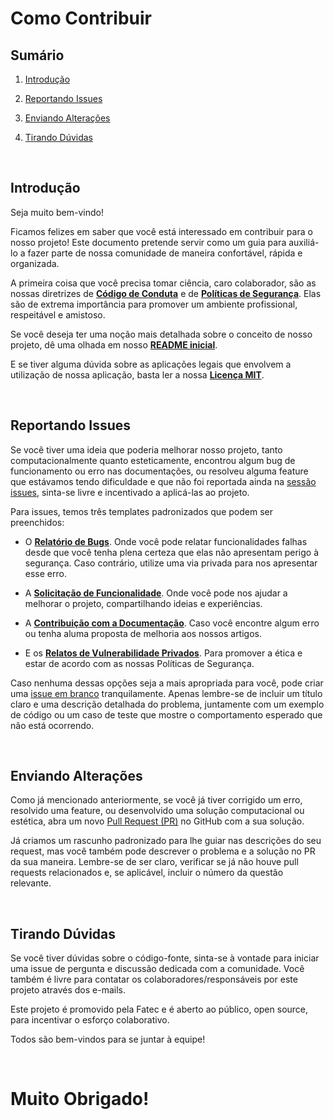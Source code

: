 # Como Contribuir

## Sumário

1. [Introdução](#introdução)
   
2. [Reportando Issues](#reportando-issues)

3. [Enviando Alterações](#enviando-alterações)

4. [Tirando Dúvidas](#tirando-dúvidas)

<br/>

## Introdução

Seja muito bem-vindo!

Ficamos felizes em saber que você está interessado em contribuir para o nosso projeto! Este documento pretende servir como um guia para auxiliá-lo a fazer parte de nossa comunidade de maneira confortável, rápida e organizada.

A primeira coisa que você precisa tomar ciência, caro colaborador, são as nossas diretrizes de **[Código de Conduta](https://github.com/JoaoVictorGarcia2/Livronline?tab=coc-ov-file#readme)** e de **[Políticas de Segurança](https://github.com/JoaoVictorGarcia2/Livronline?tab=security-ov-file#readme)**. Elas são de extrema importância para promover um ambiente profissional, respeitável e amistoso.

Se você deseja ter uma noção mais detalhada sobre o conceito de nosso projeto, dê uma olhada em nosso **[README inicial](https://github.com/JoaoVictorGarcia2/Livronline?tab=readme-ov-file#readme)**.

E se tiver alguma dúvida sobre as aplicações legais que envolvem a utilização de nossa aplicação, basta ler a nossa **[Licença MIT](https://github.com/JoaoVictorGarcia2/Livronline?tab=License-1-ov-file#readme)**.

<br/>

## Reportando Issues

Se você tiver uma ideia que poderia melhorar nosso projeto, tanto computacionalmente quanto esteticamente, encontrou algum bug de funcionamento ou erro nas documentações, ou resolveu alguma feature que estávamos tendo dificuldade e que não foi reportada ainda na [sessão issues](https://github.com/JoaoVictorGarcia2/Api_livros/issues), sinta-se livre e incentivado a aplicá-las ao projeto.

Para issues, temos três templates padronizados que podem ser preenchidos:

- O **[Relatório de Bugs](https://github.com/JoaoVictorGarcia2/Api_livros/issues/new?assignees=&labels=bug&projects=&template=bug-report.yaml&title=Bug+Report+%3Cinsira+um+t%C3%ADtulo+para+o+bug%3E)**. Onde você pode relatar funcionalidades falhas desde que você tenha plena certeza que elas não apresentam perigo à segurança. Caso contrário, utilize uma via privada para nos apresentar esse erro.

- A **[Solicitação de Funcionalidade](https://github.com/JoaoVictorGarcia2/Api_livros/issues/new?assignees=&labels=enhancement&projects=&template=feature-request.yaml&title=Feature+Request+%3Cinsira+um+t%C3%ADtulo+para+a+funcionalidade%3E)**. Onde você pode nos ajudar a melhorar o projeto, compartilhando ideias e experiências.

- A **[Contribuição com a Documentação](https://github.com/JoaoVictorGarcia2/Api_livros/issues/new?assignees=&labels=documentation&projects=&template=improve-existing-docs.yaml&title=Update+Content+%3Cinsira+o+t%C3%ADtulo+do+conte%C3%BAdo%3E)**. Caso você encontre algum erro ou tenha aluma proposta de melhoria aos nossos artigos.

- E os **[Relatos de Vulnerabilidade Privados](https://github.com/JoaoVictorGarcia2/Api_livros/security/advisories/new)**. Para promover a ética e estar de acordo com as nossas Políticas de Segurança.

Caso nenhuma dessas opções seja a mais apropriada para você, pode criar uma [issue em branco](https://github.com/JoaoVictorGarcia2/Api_livros/issues/new) tranquilamente. Apenas lembre-se de incluir um título claro e uma descrição detalhada do problema, juntamente com um exemplo de código ou um caso de teste que mostre o comportamento esperado que não está ocorrendo.

<br/>

## Enviando Alterações

Como já mencionado anteriormente, se você já tiver corrigido um erro, resolvido uma feature, ou desenvolvido uma solução computacional ou estética, abra um novo [Pull Request (PR)](https://github.com/JoaoVictorGarcia2/Api_livros/pulls) no GitHub com a sua solução.

Já criamos um rascunho padronizado para lhe guiar nas descrições do seu request, mas você também pode descrever o problema e a solução no PR da sua maneira. Lembre-se de ser claro, verificar se já não houve pull requests relacionados e, se aplicável, incluir o número da questão relevante.

<br/>

## Tirando Dúvidas

Se você tiver dúvidas sobre o código-fonte, sinta-se à vontade para iniciar uma issue de pergunta e discussão dedicada com a comunidade. Você também é livre para contatar os colaboradores/responsáveis por este projeto através dos e-mails.

Este projeto é promovido pela Fatec e é aberto ao público, open source, para incentivar o esforço colaborativo.

Todos são bem-vindos para se juntar à equipe!

<br/>

# **Muito Obrigado!**
